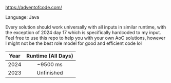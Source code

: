 https://adventofcode.com/

Language: Java

Every solution should work universally with all inputs in similar runtime, with the exception of 2024 day 17 which is specifically hardcoded to my input. Feel free to use this repo to help you with your own AoC solutions, however I might not be the best role model for good and efficient code lol

| Year | Runtime (All Days) |
| :---: | :---------------: |
| 2024 | ~9500 ms |
| 2023 | Unfinished |





